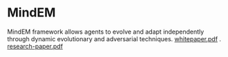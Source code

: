 # MindEM
MindEM framework allows agents to evolve and adapt independently through dynamic evolutionary and adversarial techniques.
[whitepaper.pdf](https://github.com/user-attachments/files/18353894/whitepaper.pdf)
.
[research-paper.pdf](https://github.com/user-attachments/files/18353895/research-paper.pdf)
